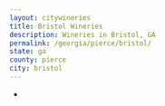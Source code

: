 ```yaml
---
layout: citywineries
title: Bristol Wineries
description: Wineries in Bristol, GA
permalink: /georgia/pierce/bristol/
state: ga
county: pierce
city: bristol
---
```

-
